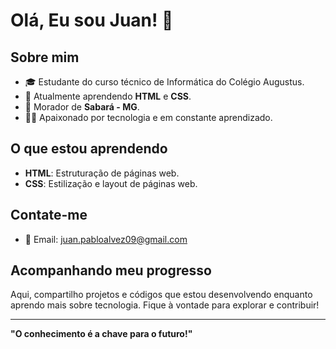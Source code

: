 # Olá, Eu sou Juan! 👋

## Sobre mim

- 🎓 Estudante do curso técnico de Informática do Colégio Augustus.
- 🌱 Atualmente aprendendo **HTML** e **CSS**.
- 📍 Morador de **Sabará - MG**.
- 🧑‍💻 Apaixonado por tecnologia e em constante aprendizado.

## O que estou aprendendo

- **HTML**: Estruturação de páginas web.
- **CSS**: Estilização e layout de páginas web.

## Contate-me

- 📧 Email: juan.pabloalvez09@gmail.com

## Acompanhando meu progresso

Aqui, compartilho projetos e códigos que estou desenvolvendo enquanto aprendo mais sobre tecnologia. Fique à vontade para explorar e contribuir!

---

**"O conhecimento é a chave para o futuro!"**
